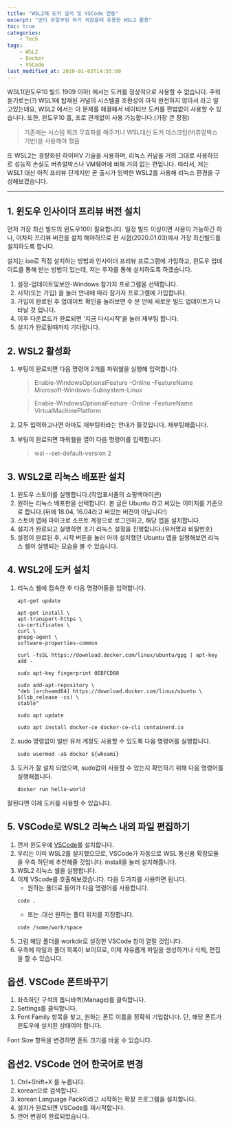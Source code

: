 ```yaml
---
title: "WSL2에 도커 설치 및 VSCode 연동"
excerpt: "굳이 듀얼부팅 하기 귀찮을때 유용한 WSL2 활용"
toc: true
categories:
    - Tech
tags:
    - WSL2
    - Docker
    - VSCode
last_modified_at: 2020-01-03T14:55:00
---
```


WSL1(윈도우10 빌드 1909 이하) 에서는 도커를 정상적으로 사용할 수 없습니다. 주워 듣기로는(?) WSL1에 탑재된 커널의 시스템콜 호환성이 아직 완전하지 않아서 라고 알고있는데요, WSL2 에서는 이 문제를 해결해서 네이티브 도커를 편법없이 사용할 수 있습니다.
또한, 윈도우10 홈, 프로 관계없이 사용 가능합니다.(가장 큰 장점)
> 기존에는 시스템 체크 무효화를 해주거나 WSL대신 도커 데스크탑(버츄얼박스 기반)을 사용해야 했음

또 WSL2는 경량화된 하이퍼V 기술을 사용하며, 리눅스 커널을 거의 그대로 사용하므로 성능적 손실도 버츄얼박스나 VM웨어에 비해 거의 없는 편입니다. 따라서, 저는 WSL1 대신 아직 프리뷰 단계지만 곧 출시가 임박한 WSL2를 사용해 리눅스 환경을 구성해보겠습니다.

-----

## 1. 윈도우 인사이더 프리뷰 버전 설치

먼저 가장 최신 빌드의 윈도우10이 필요합니다. 일정 빌드 이상이면 사용이 가능하긴 하나, 어차피 프리뷰 버전을 설치 해야하므로 현 시점(2020.01.03)에서 가장 최신빌드를 설치하도록 합니다.

설치는 iso로 직접 설치하는 방법과 인사이더 프리뷰 프로그램에 가입하고, 윈도우 업데이트를 통해 받는 방법이 있는데, 저는 후자를 통해 설치하도록 하겠습니다.

1. 설정-업데이트및보안-Windows 참가자 프로그램을 선택합니다.
2. 시작(또는 가입) 을 눌러 안내에 따라 참가자 프로그램에 가입합니다.
3. 가입이 완료된 후 업데이트 확인을 눌러보면 수 분 안에 새로운 빌드 업데이트가 나타날 것 입니다.
4. 이후 다운로드가 완료되면 '지금 다시시작'을 눌러 재부팅 합니다.
5. 설치가 완료될때까지 기다립니다.

## 2. WSL2 활성화
1. 부팅이 완료되면 다음 명령어 2개를 파워쉘을 실행해 입력합니다.
    > Enable-WindowsOptionalFeature -Online -FeatureName Microsoft-Windows-Subsystem-Linux

    > Enable-WindowsOptionalFeature -Online -FeatureName VirtualMachinePlatform
2. 모두 입력하고나면 아마도 재부팅하라는 안내가 뜰것입니다. 재부팅해줍니다.
3. 부팅이 완료되면 파워쉘을 열어 다음 명령어를 입력합니다.

    > wsl --set-default-version 2


## 3. WSL2로 리눅스 배포판 설치
1. 윈도우 스토어를 실행합니다.(작업표시줄의 쇼핑백아이콘)
2. 원하는 리눅스 배포판을 선택합니다. 본 글은 Ubuntu 라고 써있는 이미지를 기준으로 합니다.(뒤에 18.04, 16.04라고 써있는 버전이 아닙니다!)
3. 스토어 앱에 마이크로 소프트 계정으로 로그인하고, 해당 앱을 설치합니다.
4. 설치가 완료되고 실행하면 초기 리눅스 설정을 진행합니다.(유저명과 비밀번호)
5. 설정이 완료된 후, 시작 버튼을 눌러 아까 설치했던 Ubuntu 앱을 실행해보면 리눅스 쉘이 실행되는 모습을 볼 수 있습니다.

## 4. WSL2에 도커 설치
1. 리눅스 쉘에 접속한 후 다음 명령어들을 입력합니다.

    ```
    apt-get update
    ```
    ```
    apt-get install \
    apt-transport-https \
    ca-certificates \
    curl \
    gnupg-agent \
    software-properties-common
    ```
    ```
    curl -fsSL https://download.docker.com/linux/ubuntu/gpg | apt-key add -
    ```
    ```
    sudo apt-key fingerprint 0EBFCD88
    ```
    ```
    sudo add-apt-repository \
   "deb [arch=amd64] https://download.docker.com/linux/ubuntu \
   $(lsb_release -cs) \
   stable"
    ```
    ```
    sudo apt update
    ```
    ```
    sudo apt install docker-ce docker-ce-cli containerd.io
    ```
2. sudo 명령없이 일반 유저 계정도 사용할 수 있도록 다음 명령어를 실행합니다.

    ```
    sudo usermod -aG docker ${whoami}
    ```

3. 도커가 잘 설치 되었으며, sudo없이 사용할 수 있는지 확인하기 위해 다음 명령어를 실행해봅니다.

    ```
    docker run hello-world
    ```

잘된다면 이제 도커를 사용할 수 있습니다.


## 5. VSCode로 WSL2 리눅스 내의 파일 편집하기

1. 먼저 윈도우에 [VSCode](https://code.visualstudio.com/)를 설치합니다.
2. 우리는 이미 WSL2를 설치했으므로, VSCode가 자동으로 WSL 통신용 확장모듈을 우측 하단에 추천해줄 것입니다. install을 눌러 설치해줍니다.
3. WSL2 리눅스 쉘을 실행합니다.
4. 이제 VScode를 호출해보겠습니다. 다음 두가지를 사용하면 됩니다.
    + 원하는 폴더로 들어가 다음 명령어를 사용합니다.
    ```
    code .
    ```
    + 또는 .대신 원하는 폴더 위치를 지정합니다.
    ```
    code /some/work/space
    ```
5. 그럼 해당 폴더를 workdir로 설정한 VSCode 창이 열릴 것입니다.
6. 우측에 파일과 폴더 목록이 보이므로, 이제 자유롭게 파일을 생성하거나 삭제, 편집을 할 수 있습니다.

## 옵션. VSCode 폰트바꾸기

1. 좌측하단 구석의 톱니바퀴(Manage)를 클릭합니다.
2. Settings를 클릭합니다.
3. Font Family 항목을 찾고, 원하는 폰트 이름을 정확히 기입합니다. 단, 해당 폰트가 윈도우에 설치된 상태여야 합니다.

Font Size 항목을 변경하면 폰트 크기를 바꿀 수 있습니다.

## 옵션2. VSCode 언어 한국어로 변경

1. Ctrl+Shift+X 를 누릅니다.
2. korean으로 검색합니다.
3. korean Language Pack이라고 시작하는 확장 프로그램을 설치합니다.
4. 설치가 완료되면 VSCode를 재시작합니다.
5. 언어 변경이 완료되었습니다.